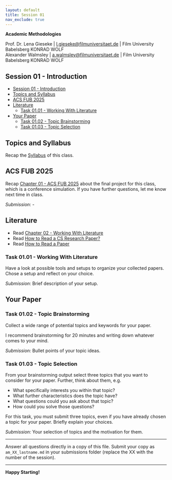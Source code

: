 ```yaml
---
layout: default
title: Session 01
nav_exclude: true
---
```


**Academic Methodologies**
  
Prof. Dr. Lena Gieseke \| l.gieseke@filmuniversitaet.de \| Film University Babelsberg KONRAD WOLF  
Alexander Walmsley \| a.walmsley@filmuniversitaet.de \| Film University Babelsberg KONRAD WOLF  


## Session 01 - Introduction

<!-- Reading the scripts and preparing questions should take < 2h. If you need longer, please let me know next class. -->

* [Session 01 - Introduction](#session-01---introduction)
* [Topics and Syllabus](#topics-and-syllabus)
* [ACS FUB 2025](#acs-fub-2025)
* [Literature](#literature)
    * [Task 01.01 - Working With Literature](#task-0101---working-with-literature)
* [Your Paper](#your-paper)
    * [Task 01.02 - Topic Brainstorming](#task-0102---topic-brainstorming)
    * [Task 01.03 - Topic Selection](#task-0103---topic-selection)


## Topics and Syllabus

Recap the [Syllabus](../../index.md) of this class.


## ACS FUB 2025

Recap [Chapter 01 - ACS FUB 2025](../../02_scripts/am_01_conference_script.md) about the final project for this class, which is a conference simulation. If you have further questions, let me know next time in class.

*Submission*: -


## Literature

* Read [Chapter 02 - Working With Literature](../../02_scripts/am_02_literature_script.md)
* Read [How to Read a CS Research Paper?](./fong_2004_htr.pdf)
* Read [How to Read a Paper](./keshav_2016_htr.pdf)


### Task 01.01 - Working With Literature

Have a look at possible tools and setups to organize your collected papers. Chose a setup and reflect on your choice.

*Submission*: Brief description of your setup.


## Your Paper

### Task 01.02 - Topic Brainstorming

Collect a wide range of potential topics and keywords for your paper. 

I recommend brainstorming for 20 minutes and writing down whatever comes to your mind.

*Submission:* Bullet points of your topic ideas.

### Task 01.03 - Topic Selection

From your brainstorming output select three topics that you want to consider for your paper. Further, think about them, e.g. 

* What specifically interests you within that topic? 
* What further characteristics does the topic have? 
* What questions could you ask about that topic? 
* How could you solve those questions? 


For this task, you must submit three topics, even if you have already chosen a topic for your paper. Briefly explain your choices.
  
  

*Submission:* Your selection of topics and the motivation for them.

---
  
Answer all questions directly in a copy of this file. Submit your copy as `am_XX_lastname.md` in your submissions folder (replace the XX with the number of the session). 
  

---

**Happy Starting!**
